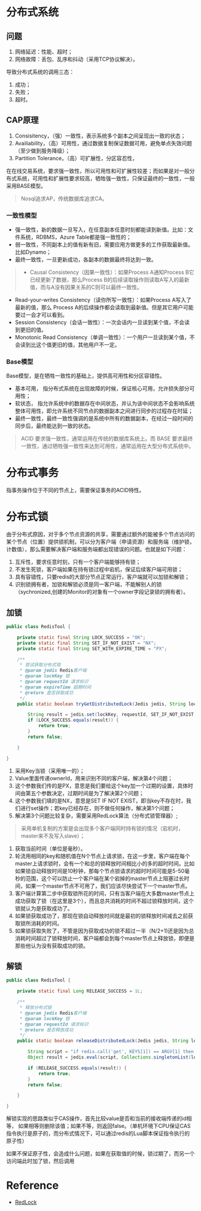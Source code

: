 # 分布式系统
## 问题
1. 网络延迟：性能、超时；
2. 网络故障：丢包、乱序和抖动（采用TCP协议解决）。

导致分布式系统的调用三态：
1. 成功；
2. 失败；
3. 超时。

## CAP原理
1. Consisitency，（强）一致性，表示系统多个副本之间呈现出一致的状态；
2. Availiability，（高）可用性，通过数据复制保证数据可用，避免单点失效问题（至少做到服务降级）；
3. Partition Tolerance，（高）可扩展性，分区容忍性，

在在线交易系统，要求强一致性，所以可用性和可扩展性较差；而如果是对一般分布式系统，可用性和扩展性要求较高，牺牲强一致性，只保证最终的一致性，一般采用BASE模型。

> Nosql追求AP，传统数据库追求CA。

### 一致性模型
- 强一致性，新的数据一旦写入，在任意副本任意时刻都能读到新值。比如：文件系统，RDBMS，Azure Table都是强一致性的；
- 弱一致性，不同副本上的值有新有旧，需要应用方做更多的工作获取最新值。比如Dynamo；
- 最终一致性，一旦更新成功，各副本的数据最终将达到一致。


> - Causal Consistency（因果一致性）：如果Process A通知Process B它已经更新了数据，那么Process B的后续读取操作则读取A写入的最新值，而与A没有因果关系的C则可以最终一致性。
- Read-your-writes Consistency（读你所写一致性）：如果Process A写入了最新的值，那么 Process A的后续操作都会读取到最新值。但是其它用户可能要过一会才可以看到。
- Session Consistency（会话一致性）：一次会话内一旦读到某个值，不会读到更旧的值。
- Monotonic Read Consistency（单调一致性）：一个用户一旦读到某个值，不会读到比这个值更旧的值，其他用户不一定。

### Base模型
Base模型，是在牺牲一致性的基础上，提供高可用性和分区容错性。
- 基本可用， 指分布式系统在出现故障的时候，保证核心可用，允许损失部分可用性；
- 软状态， 指允许系统中的数据存在中间状态，并认为该中间状态不会影响系统整体可用性，即允许系统不同节点的数据副本之间进行同步的过程存在时延；
- 最终一致性，最终一致性强调的是系统中所有的数据副本，在经过一段时间的同步后，最终能达到一致的状态。

> ACID 要求强一致性，通常运用在传统的数据库系统上。而 BASE 要求最终一致性，通过牺牲强一致性来达到可用性，通常运用在大型分布式系统中。

# 分布式事务
指事务操作位于不同的节点上，需要保证事务的ACID特性。


# 分布式锁
由于分布式原因，对于多个节点资源的共享，需要通过额外的能被多个节点访问的某个节点（位置）提供锁机制，可以分为客户端（申请资源）和服务端（维护锁，计数值），那么需要解决客户端和服务端都出现错误的问题。也就是如下问题：
1. 互斥性，要求任意时刻，只有一个客户端能够持有锁；
2. 不发生死锁，客户端如果在持有锁过程中宕机，保证后续客户端可用锁；
3. 具有容错性，只要redis的大部分节点正常运行，客户端就可以加锁和解锁；
4. 识别锁拥有者，加锁和解锁必须是同一客户端，不能解别人的锁（sychronized,创建的Monitor的对象有一个owner字段记录锁的拥有者）。

## 加锁

```java
public class RedisTool {

    private static final String LOCK_SUCCESS = "OK";
    private static final String SET_IF_NOT_EXIST = "NX";
    private static final String SET_WITH_EXPIRE_TIME = "PX";

    /**
     * 尝试获取分布式锁
     * @param jedis Redis客户端
     * @param lockKey 锁
     * @param requestId 请求标识
     * @param expireTime 超期时间
     * @return 是否获取成功
     */
    public static boolean tryGetDistributedLock(Jedis jedis, String lockKey, String requestId, int expireTime) {

        String result = jedis.set(lockKey, requestId, SET_IF_NOT_EXIST, SET_WITH_EXPIRE_TIME, expireTime);
        if (LOCK_SUCCESS.equals(result)) {
            return true;
        }
        return false;

    }

}
```
1. 采用Key当锁（采用唯一的）；
2. Value里面传递ownerId，用来识别不同的客户端，解决第4个问题；
3. 这个参数我们传的是PX，意思是我们要给这个key加一个过期的设置，具体时间由第五个参数决定，过期时间是为了解决第2个问题；
4. 这个参数我们填的是NX，意思是SET IF NOT EXIST，即当key不存在时，我们进行set操作；若key已经存在，则不做任何操作，解决第1个问题；
5. 解决第3个问题比较复杂，需要采用RedLock算法（分布式锁管理器）;

> 采用单机复制的方案是会出现多个客户端同时持有锁的情况（宕机时，master来不及写入slave）；

1. 获取当前时间（单位是毫秒）。
2. 轮流用相同的key和随机值在N个节点上请求锁，在这一步里，客户端在每个master上请求锁时，会有一个和总的锁释放时间相比小的多的超时时间。比如如果锁自动释放时间是10秒钟，那每个节点锁请求的超时时间可能是5-50毫秒的范围，这个可以防止一个客户端在某个宕掉的master节点上阻塞过长时间，如果一个master节点不可用了，我们应该尽快尝试下一个master节点。
3. 客户端计算第二步中获取锁所花的时间，只有当客户端在大多数master节点上成功获取了锁（在这里是3个），而且总共消耗的时间不超过锁释放时间，这个锁就认为是获取成功了。
4. 如果锁获取成功了，那现在锁自动释放时间就是最初的锁释放时间减去之前获取锁所消耗的时间。
5. 如果锁获取失败了，不管是因为获取成功的锁不超过一半（N/2+1)还是因为总消耗时间超过了锁释放时间，客户端都会到每个master节点上释放锁，即便是那些他认为没有获取成功的锁。


## 解锁

```java
public class RedisTool {

    private static final Long RELEASE_SUCCESS = 1L;

    /**
     * 释放分布式锁
     * @param jedis Redis客户端
     * @param lockKey 锁
     * @param requestId 请求标识
     * @return 是否释放成功
     */
    public static boolean releaseDistributedLock(Jedis jedis, String lockKey, String requestId) {

        String script = "if redis.call('get', KEYS[1]) == ARGV[1] then return redis.call('del', KEYS[1]) else return 0 end";
        Object result = jedis.eval(script, Collections.singletonList(lockKey), Collections.singletonList(requestId));

        if (RELEASE_SUCCESS.equals(result)) {
            return true;
        }
        return false;

    }

}
```

解锁实现的思路类似于CAS操作，首先比较value是否和当前的接收端传递的id相等， 如果相等则删除该值；如果不等，则返回false。（单机环境下CPU保证CAS指令执行是原子的，而分布式情况下，可以通过redis的Lua脚本保证指令执行的原子性）

如果不保证原子性，会造成什么问题，如果在获取值的时候，锁过期了，而另一个访问端此时加了锁，然后调用





# Reference
- [RedLock](https://www.cnblogs.com/ironPhoenix/p/6048467.html)

